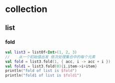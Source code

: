 # collection 


## list

### fold
```kotlin
val list3 = listOf<Int>(1, 2, 3)
//    从一个初始值出发 依次处理集合中的每个元素
val fold = list3.fold(1, { acc, i -> acc + i })
val fold1 = list3.fold(0){i,item->i+item}
println("fold of list is $fold")
println("fold1 of list is $fold1")
```